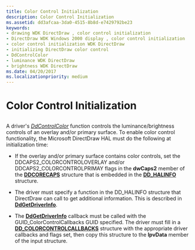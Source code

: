 ```yaml
---
title: Color Control Initialization
description: Color Control Initialization
ms.assetid: dd3afcaa-3da0-4515-8b8d-e7429792be23
keywords:
- drawing WDK DirectDraw , color control initialization
- DirectDraw WDK Windows 2000 display , color control initialization
- color control initialization WDK DirectDraw
- initializing DirectDraw color control
- DdControlColor
- luminance WDK DirectDraw
- brightness WDK DirectDraw
ms.date: 04/20/2017
ms.localizationpriority: medium
---
```


# Color Control Initialization


## <span id="ddk_color_control_initialization_gg"></span><span id="DDK_COLOR_CONTROL_INITIALIZATION_GG"></span>


A driver's [*DdControlColor*](/windows/desktop/api/ddrawint/nc-ddrawint-pdd_colorcb_colorcontrol) function controls the luminance/brightness controls of an overlay and/or primary surface. To enable color control functionality, the Microsoft DirectDraw HAL must do the following at initialization time:

-   If the overlay and/or primary surface contains color controls, set the DDCAPS2\_COLORCONTROLOVERLAY and/or DDCAPS2\_COLORCONTROLPRIMAY flags in the **dwCaps2** member of the [**DDCORECAPS**](/windows/desktop/api/ddrawi/ns-ddrawi-_ddcorecaps) structure that is embedded in the [**DD\_HALINFO**](/windows/desktop/api/ddrawint/ns-ddrawint-_dd_halinfo) structure.

-   The driver must specify a function in the DD\_HALINFO structure that DirectDraw can call to get additional information. This is described in [**DdGetDriverInfo**](/windows/desktop/api/ddrawint/nc-ddrawint-pdd_getdriverinfo).

-   The [**DdGetDriverInfo**](/windows/desktop/api/ddrawint/nc-ddrawint-pdd_getdriverinfo) callback must be called with the GUID\_ColorControlCallbacks GUID specified. The driver must fill in a [**DD\_COLORCONTROLCALLBACKS**](/windows/desktop/api/ddrawint/ns-ddrawint-_dd_colorcontrolcallbacks) structure with the appropriate driver callbacks and flags set, then copy this structure to the **lpvData** member of the input structure.

 

